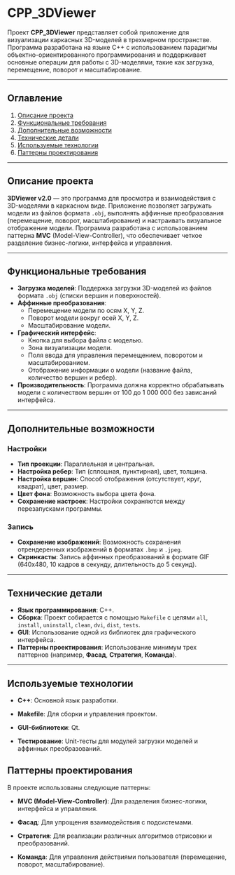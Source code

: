 # CPP_3DViewer

Проект **CPP_3DViewer** представляет собой приложение для визуализации каркасных 3D-моделей в трехмерном пространстве. Программа разработана на языке C++ с использованием парадигмы объектно-ориентированного программирования и поддерживает основные операции для работы с 3D-моделями, такие как загрузка, перемещение, поворот и масштабирование.

---

## Оглавление

1. [Описание проекта](#описание-проекта)
2. [Функциональные требования](#функциональные-требования)
3. [Дополнительные возможности](#дополнительные-возможности)
4. [Технические детали](#технические-детали)
5. [Используемые технологии](#используемые-технологии)
6. [Паттерны проектирования](#паттерны-проектирования)

---

## Описание проекта

**3DViewer v2.0** — это программа для просмотра и взаимодействия с 3D-моделями в каркасном виде. Приложение позволяет загружать модели из файлов формата `.obj`, выполнять аффинные преобразования (перемещение, поворот, масштабирование) и настраивать визуальное отображение модели. Программа разработана с использованием паттерна **MVC** (Model-View-Controller), что обеспечивает четкое разделение бизнес-логики, интерфейса и управления.

---

## Функциональные требования

- **Загрузка моделей**: Поддержка загрузки 3D-моделей из файлов формата `.obj` (списки вершин и поверхностей).
- **Аффинные преобразования**:
    - Перемещение модели по осям X, Y, Z.
    - Поворот модели вокруг осей X, Y, Z.
    - Масштабирование модели.
- **Графический интерфейс**:
    - Кнопка для выбора файла с моделью.
    - Зона визуализации модели.
    - Поля ввода для управления перемещением, поворотом и масштабированием.
    - Отображение информации о модели (название файла, количество вершин и ребер).
- **Производительность**: Программа должна корректно обрабатывать модели с количеством вершин от 100 до 1 000 000 без зависаний интерфейса.

---

## Дополнительные возможности

### Настройки
- **Тип проекции**: Параллельная и центральная.
- **Настройка ребер**: Тип (сплошная, пунктирная), цвет, толщина.
- **Настройка вершин**: Способ отображения (отсутствует, круг, квадрат), цвет, размер.
- **Цвет фона**: Возможность выбора цвета фона.
- **Сохранение настроек**: Настройки сохраняются между перезапусками программы.

### Запись
- **Сохранение изображений**: Возможность сохранения отрендеренных изображений в форматах `.bmp` и `.jpeg`.
- **Скринкасты**: Запись аффинных преобразований в формате GIF (640x480, 10 кадров в секунду, длительность до 5 секунд).

---

## Технические детали

- **Язык программирования**: C++.
- **Сборка**: Проект собирается с помощью `Makefile` с целями `all`, `install`, `uninstall`, `clean`, `dvi`, `dist`, `tests`.
- **GUI**: Использование одной из библиотек для графического интерфейса.
- **Паттерны проектирования**: Использование минимум трех паттернов (например, **Фасад**, **Стратегия**, **Команда**).

---

## Используемые технологии

- **C++**: Основной язык разработки.

- **Makefile**: Для сборки и управления проектом.

- **GUI-библиотеки**: Qt.

- **Тестирование**: Unit-тесты для модулей загрузки моделей и аффинных преобразований.

## Паттерны проектирования

В проекте использованы следующие паттерны:

- **MVC (Model-View-Controller)**: Для разделения бизнес-логики, интерфейса и управления.

- **Фасад**: Для упрощения взаимодействия с подсистемами.

- **Стратегия**: Для реализации различных алгоритмов отрисовки и преобразований.

- **Команда**: Для управления действиями пользователя (перемещение, поворот, масштабирование).

